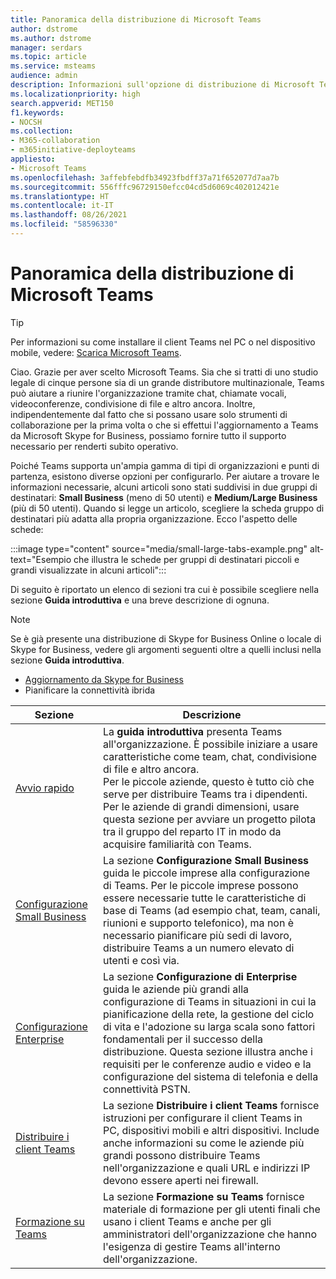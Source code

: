 ```yaml
---
title: Panoramica della distribuzione di Microsoft Teams
author: dstrome
ms.author: dstrome
manager: serdars
ms.topic: article
ms.service: msteams
audience: admin
description: Informazioni sull'opzione di distribuzione di Microsoft Teams più appropriata.
ms.localizationpriority: high
search.appverid: MET150
f1.keywords:
- NOCSH
ms.collection:
- M365-collaboration
- m365initiative-deployteams
appliesto:
- Microsoft Teams
ms.openlocfilehash: 3affebfebdfb34923fbdff37a71f652077d7aa7b
ms.sourcegitcommit: 556fffc96729150efcc04cd5d6069c402012421e
ms.translationtype: HT
ms.contentlocale: it-IT
ms.lasthandoff: 08/26/2021
ms.locfileid: "58596330"
---
```

# <a name="microsoft-teams-deployment-overview"></a>Panoramica della distribuzione di Microsoft Teams

> [!TIP]
> Per informazioni su come installare il client Teams nel PC o nel dispositivo mobile, vedere: [Scarica Microsoft Teams](https://www.microsoft.com/microsoft-teams/download-app).

Ciao. Grazie per aver scelto Microsoft Teams. Sia che si tratti di uno studio legale di cinque persone sia di un grande distributore multinazionale, Teams può aiutare a riunire l'organizzazione tramite chat, chiamate vocali, videoconferenze, condivisione di file e altro ancora. Inoltre, indipendentemente dal fatto che si possano usare solo strumenti di collaborazione per la prima volta o che si effettui l'aggiornamento a Teams da Microsoft Skype for Business, possiamo fornire tutto il supporto necessario per renderti subito operativo.

Poiché Teams supporta un'ampia gamma di tipi di organizzazioni e punti di partenza, esistono diverse opzioni per configurarlo. Per aiutare a trovare le informazioni necessarie, alcuni articoli sono stati suddivisi in due gruppi di destinatari: **Small Business** (meno di 50 utenti) e **Medium/Large Business** (più di 50 utenti). Quando si legge un articolo, scegliere la scheda gruppo di destinatari più adatta alla propria organizzazione. Ecco l'aspetto delle schede:

:::image type="content" source="media/small-large-tabs-example.png" alt-text="Esempio che illustra le schede per gruppi di destinatari piccoli e grandi visualizzate in alcuni articoli":::

Di seguito è riportato un elenco di sezioni tra cui è possibile scegliere nella sezione **Guida introduttiva** e una breve descrizione di ognuna.

> [!NOTE]
> Se è già presente una distribuzione di Skype for Business Online o locale di Skype for Business, vedere gli argomenti seguenti oltre a quelli inclusi nella sezione **Guida introduttiva**.
>
> - [Aggiornamento da Skype for Business](upgrade-start-here.md)
> - Pianificare la connettività ibrida

|Sezione  |Descrizione  |
|---------|---------|
|[Avvio rapido](get-started-with-teams-quick-start.md)     | La **guida introduttiva** presenta Teams all'organizzazione. È possibile iniziare a usare caratteristiche come team, chat, condivisione di file e altro ancora. <br>Per le piccole aziende, questo è tutto ciò che serve per distribuire Teams tra i dipendenti. <br>Per le aziende di grandi dimensioni, usare questa sezione per avviare un progetto pilota tra il gruppo del reparto IT in modo da acquisire familiarità con Teams.        |
|[Configurazione Small Business](deploy-small-business.md)| La sezione **Configurazione Small Business** guida le piccole imprese alla configurazione di Teams. Per le piccole imprese possono essere necessarie tutte le caratteristiche di base di Teams (ad esempio chat, team, canali, riunioni e supporto telefonico), ma non è necessario pianificare più sedi di lavoro, distribuire Teams a un numero elevato di utenti e così via.
|[Configurazione Enterprise](deploy-enterprise-overview.md)     | La sezione **Configurazione di Enterprise** guida le aziende più grandi alla configurazione di Teams in situazioni in cui la pianificazione della rete, la gestione del ciclo di vita e l'adozione su larga scala sono fattori fondamentali per il successo della distribuzione. Questa sezione illustra anche i requisiti per le conferenze audio e video e la configurazione del sistema di telefonia e della connettività PSTN.         |
|[Distribuire i client Teams](get-clients.md)     | La sezione **Distribuire i client Teams** fornisce istruzioni per configurare il client Teams in PC, dispositivi mobili e altri dispositivi. Include anche informazioni su come le aziende più grandi possono distribuire Teams nell'organizzazione e quali URL e indirizzi IP devono essere aperti nei firewall.       |
|[Formazione su Teams](training-microsoft-teams-landing-page.md)     | La sezione **Formazione su Teams** fornisce materiale di formazione per gli utenti finali che usano i client Teams e anche per gli amministratori dell'organizzazione che hanno l'esigenza di gestire Teams all'interno dell'organizzazione.        |
